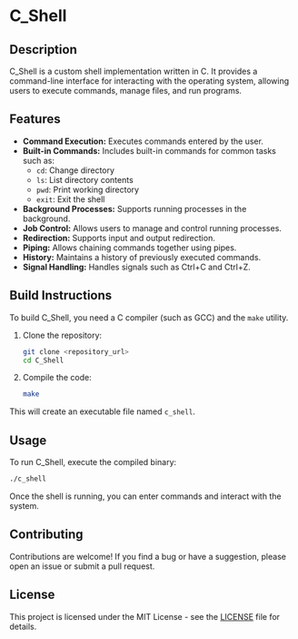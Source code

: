 # C_Shell

## Description

C_Shell is a custom shell implementation written in C. It provides a command-line interface for interacting with the operating system, allowing users to execute commands, manage files, and run programs.

## Features

-   **Command Execution:** Executes commands entered by the user.
-   **Built-in Commands:** Includes built-in commands for common tasks such as:
    -   `cd`: Change directory
    -   `ls`: List directory contents
    -   `pwd`: Print working directory
    -   `exit`: Exit the shell
-   **Background Processes:** Supports running processes in the background.
-   **Job Control:** Allows users to manage and control running processes.
-   **Redirection:** Supports input and output redirection.
-   **Piping:** Allows chaining commands together using pipes.
-   **History:** Maintains a history of previously executed commands.
-   **Signal Handling:** Handles signals such as Ctrl+C and Ctrl+Z.

## Build Instructions

To build C\_Shell, you need a C compiler (such as GCC) and the `make` utility.

1.  Clone the repository:

    ```bash
    git clone <repository_url>
    cd C_Shell
    ```

2.  Compile the code:

    ```bash
    make
    ```

This will create an executable file named `c_shell`.

## Usage

To run C\_Shell, execute the compiled binary:

```bash
./c_shell
```

Once the shell is running, you can enter commands and interact with the system.

## Contributing

Contributions are welcome! If you find a bug or have a suggestion, please open an issue or submit a pull request.

## License

This project is licensed under the MIT License - see the [LICENSE](LICENSE) file for details.
